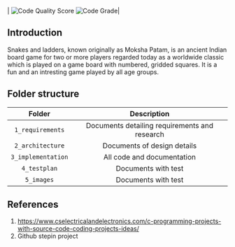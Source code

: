 | ![Code Quality Score](https://api.codiga.io/project/29805/score/svg) ![Code Grade](https://api.codiga.io/project/29805/status/svg)|

## Introduction
Snakes and ladders, known originally as Moksha Patam, is an ancient Indian board game for two or more players regarded today as a worldwide classic which is played on a game board with numbered, gridded squares. It is a fun and an intresting game played by all age groups. 


## Folder structure

| Folder | Description |
| :---: | :---: |
| `1_requirements` | Documents detailing requirements and research |
| `2_architecture` | Documents of design details |
| `3_implementation` | All code and documentation |
| `4_testplan` | Documents with test |
| `5_images` | Documents with test |

## References

1. https://www.cselectricalandelectronics.com/c-programming-projects-with-source-code-coding-projects-ideas/
2. Github stepin project